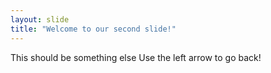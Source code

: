 ```yaml
---
layout: slide
title: "Welcome to our second slide!"
---
```

This should be something else
Use the left arrow to go back!
